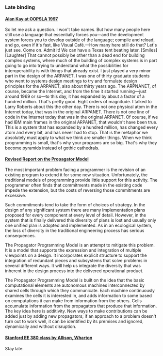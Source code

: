 ### Late binding

#### [Alan Kay at OOPSLA 1997](http://www.youtube.com/watch?v=oKg1hTOQXoY&t=45m54s)  

So let me ask a question. I won't take names. But how many people here still use a language that essentially forces you—and the development system forces you to develop outside of the language; compile and reload, and go, even if it's fast, like Visual Café.—How many here still do that? Let's just see. Come on. Admit it! We can have a Texas tent beating later. [Smiles] [Laughter] That cannot possibly be other than a dead end for building complex systems, where much of the building of complex systems is in part going to go into trying to understand what the possibilities for interoperability is with things that already exist. I just played a very minor part in the design of the ARPANET. I was one of thirty graduate students who went to systems design meetings to try and formulate design principles for the ARPANET, also about thirty years ago. The ARPNANET, of course, became the Internet, and from the time it started running—just around 1969 or so—to this day, it has expanded by about a factor of a hundred million. That's pretty good. Eight orders of magnitude. I talked to Larry Roberts about this the other day. There is not one physical atom in the Internet today, that was in the original ARPANET. There is not one line of code in the Internet today that was in the original ARPANET. Of course, if we had IBM main frames in the original ARPANET, that wouldn't have been true. This is a system that has expanded by a hundred million, has changed every atom and every bit, and has never had to stop. That is the metaphor we absolutely must apply to what we think are smaller things. When we think programming is small, that's why your programs are so big. That's why they become pyramids instead of gothic cathedrals.

#### [Revised Report on the Propagator Model](https://groups.csail.mit.edu/mac/users/gjs/propagators/)  

The most important problem facing a programmer is the revision of an existing program to extend it for some new situation. Unfortunately, the traditional models of programming provide little support for this activity. The programmer often finds that commitments made in the existing code impede the extension, but the costs of reversing those commitments are excessive.

Such commitments tend to take the form of choices of strategy. In the design of any significant system there are many implementation plans proposed for every component at every level of detail. However, in the system that is finally delivered this diversity of plans is lost and usually only one unified plan is adopted and implemented. As in an ecological system, the loss of diversity in the traditional engineering process has serious consequences.

The Propagator Programming Model is an attempt to mitigate this problem. It is a model that supports the expression and integration of multiple viewpoints on a design. It incorporates explicit structure to support the integration of redundant pieces and subsystems that solve problems in several different ways. It will help us integrate the diversity that was inherent in the design process into the delivered operational product.

The Propagator Programming Model is built on the idea that the basic computational elements are autonomous machines interconnected by shared cells through which they communicate. Each machine continuously examines the cells it is interested in, and adds information to some based on computations it can make from information from the others. Cells accumulate information from the propagators that produce that information. The key idea here is additivity. New ways to make contributions can be added just by adding new propagators; if an approach to a problem doesn't turn out to work well, it can be identified by its premises and ignored, dynamically and without disruption.

#### [Stanford EE 380 class by Allison, Wharton](https://www.youtube.com/watch?v=G8X-yvDWClc)  

Stay late.

